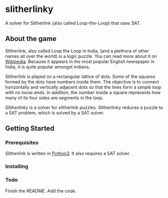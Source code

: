 # slitherlinky
A solver for Slitherlink (also called Loop-the-Loop) that uses SAT.


## About the game
Slitherlink, also called Loop the Loop in India, (and a plethora of other names
all over the world) is a logic puzzle. You can read more about it on
[Wikipedia]. Because it appears in the most popular English newspaper in India,
it is quite popular amongst Indians. 

Slitherlink is played on a rectangular lattice of dots. Some of the squares
formed by the dots have numbers inside them. The objective is to connect
horizontally and vertically adjacent dots so that the lines form a simple loop
with no loose ends. In addition, the number inside a square represents how many
of its four sides are segments in the loop.

*Slitherlinky* is a solver for slitherlink puzzles. Slitherlinky reduces a
puzzle to a SAT problem, which is solved by a SAT solver. 


## Getting Started

### Prerequisites

Slitherlink is written in [Python3]. It also requires a SAT solver.

### Installing

### Todo
Finish the README.  Add the code.  

[Wikipedia]: https://en.wikipedia.org/wiki/Slitherlink
[Python3]: https://www.python.org/downloads/


